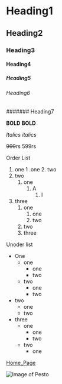 # Heading1
## Heading2
### Heading3
#### Heading4
##### Heading5
###### Heading6
####### Heading7

**BOLD**
__BOLD__        

*Italics*
_italics_

~~999~~rs 599rs

Order List

1. one
    1 .one
    2. two
2. two
    1. one
        1. A
            1. I
3. three
    1. one
        1. one
        2. two
    2. two
    3. three

Unoder list

- One
    - one
        - one
        - two
    - two
        - one
        - two
- two
    - one
    - two 
- three
    - one
        - one
        - two
    - two
        - one    

[Home_Page](https://www.google.com/webhp?hl=en&sa=X&ved=0ahUKEwjx4Jzkpbv_AhWhXWwGHfgSAjcQPAgI "Google")

![Image of Pesto](https://www.google.com/search?q=pesto+tech+image&rlz=1C1UEAD_enIN1057IN1057&sxsrf=APwXEdcZ1LaMnAZivsTgFpRz1EO8JMXw6w:1686489395732&source=lnms&tbm=isch&sa=X&ved=2ahUKEwjghubKprv_AhWJbmwGHccNCy8Q0pQJegQIAhAC&biw=1536&bih=714&dpr=1.25#imgrc=uhntaKvUGI7lKM "Pesto Image link")